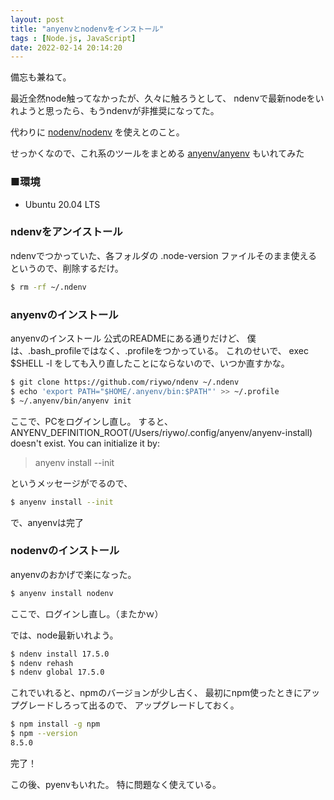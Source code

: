 ```yaml
---
layout: post
title: "anyenvとnodenvをインストール"
tags : [Node.js, JavaScript]
date: 2022-02-14 20:14:20
---
```




備忘も兼ねて。

最近全然node触ってなかったが、久々に触ろうとして、
ndenvで最新nodeをいれようと思ったら、もうndenvが非推奨になってた。

代わりに [nodenv/nodenv](https://github.com/nodenv/nodenv) を使えとのこと。

せっかくなので、これ系のツールをまとめる [anyenv/anyenv](https://github.com/anyenv/anyenv) もいれてみた






### ■環境

* Ubuntu 20.04 LTS



### ndenvをアンイストール

ndenvでつかっていた、各フォルダの .node-version ファイルそのまま使えるというので、削除するだけ。

```bash
$ rm -rf ~/.ndenv
```





### anyenvのインストール

anyenvのインストール
公式のREADMEにある通りだけど、
僕は、.bash_profileではなく、.profileをつかっている。
これのせいで、 exec $SHELL -l をしても入り直したことにならないので、いつか直すかな。


```bash
$ git clone https://github.com/riywo/ndenv ~/.ndenv
$ echo 'export PATH="$HOME/.anyenv/bin:$PATH"' >> ~/.profile
$ ~/.anyenv/bin/anyenv init
```

ここで、PCをログインし直し。
すると、
ANYENV_DEFINITION_ROOT(/Users/riywo/.config/anyenv/anyenv-install) doesn't exist. You can initialize it by:
> anyenv install --init

というメッセージがでるので、

```bash
$ anyenv install --init
```

で、anyenvは完了



### nodenvのインストール

anyenvのおかげで楽になった。

```bash
$ anyenv install nodenv
```

ここで、ログインし直し。（またかｗ）

では、node最新いれよう。


```bash
$ ndenv install 17.5.0
$ ndenv rehash
$ ndenv global 17.5.0
```


これでいれると、npmのバージョンが少し古く、
最初にnpm使ったときにアップグレードしろって出るので、
アップグレードしておく。


```bash
$ npm install -g npm
$ npm --version
8.5.0
```

完了！

この後、pyenvもいれた。
特に問題なく使えている。




